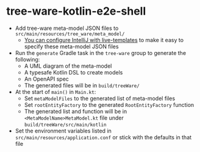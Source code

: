 # tree-ware-kotlin-e2e-shell

* Add tree-ware meta-model JSON files to `src/main/resources/tree_ware/meta_model/`
  * [You can configure IntelliJ with live-templates][1] to make it easy to specify these meta-model JSON files
* Run the `generate` Gradle task in the `tree-ware` group to generate the following:
  * A UML diagram of the meta-model
  * A typesafe Kotlin DSL to create models
  * An OpenAPI spec
  * The generated files will be in `build/treeWare/`
* At the start of `main()` in `Main.kt`:
  * Set `metaModelFiles` to the generated list of meta-model files
  * Set `rootEntityFactory` to the generated `RootEntityFactory` function
  * The generated list and function will be in `<MetaModelName>MetaModel.kt` file under `build/treeWare/src/main/kotlin`
* Set the environment variables listed in `src/main/resources/application.conf` or stick with the defaults in that file

[1]: https://github.com/tree-ware/tree-ware-kotlin-core/tree/master/.idea/templates